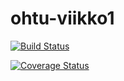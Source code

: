 # ohtu-viikko1

[![Build Status](https://travis-ci.org/pesukone/ohtu-viikko1.svg?branch=master)](https://travis-ci.org/pesukone/ohtu-viikko1)

[![Coverage Status](https://coveralls.io/repos/github/pesukone/ohtu-viikko1/badge.svg?branch=master)](https://coveralls.io/github/pesukone/ohtu-viikko1?branch=master)
